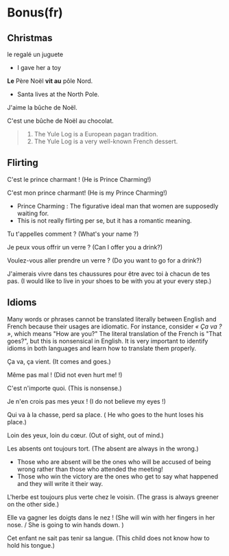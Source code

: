 # Bonus\(fr\)

## Christmas

le regalé un juguete

* I gave her a toy

**Le** Père Noël **vit au** pôle Nord.

* Santa lives at the North Pole.

J'aime la bûche de Noël.

C'est une bûche de Noël au chocolat.

> 1. The Yule Log is a European pagan tradition.
> 2. The Yule Log is a very well-known French dessert.

## Flirting

C'est le prince charmant ! \(He is Prince Charming!\)

C'est mon prince charmant! \(He is my Prince Charming!\)

* Prince Charming : The figurative ideal man that women are supposedly waiting for.
* This is not really flirting per se, but it has a romantic meaning.

Tu t'appelles comment ? \(What's your name ?\)

Je peux vous offrir un verre ? \(Can I offer you a drink?\)

Voulez-vous aller prendre un verre ? \(Do you want to go for a drink?\)

J'aimerais vivre dans tes chaussures pour être avec toi à chacun de tes pas. \(I would like to live in your shoes to be with you at your every step.\)

## Idioms

Many words or phrases cannot be translated literally between English and French because their usages are idiomatic. For instance, consider _« Ça va ? »_, which means "How are you?" The literal translation of the French is "That goes?", but this is nonsensical in English. It is very important to identify idioms in both languages and learn how to translate them properly.

Ça va, ça vient. \(It comes and goes.\)

Même pas mal ! \(Did not even hurt me! !\)

C'est n'importe quoi. \(This is nonsense.\)

Je n'en crois pas mes yeux ! \(I do not believe my eyes !\)

Qui va à la chasse, perd sa place. \( He who goes to the hunt loses his place.\)

Loin des yeux, loin du cœur. \(Out of sight, out of mind.\)

Les absents ont toujours tort. \(The absent are always in the wrong.\)

* Those who are absent will be the ones who will be accused of being wrong rather than those who attended the meeting!
* Those who win the victory are the ones who get to say what happened and they will write it their way.

L'herbe est toujours plus verte chez le voisin. \(The grass is always greener on the other side.\)

Elle va gagner les doigts dans le nez ! \(She will win with her fingers in her nose. / She is going to win hands down. \)

Cet enfant ne sait pas tenir sa langue. \(This child does not know how to hold his tongue.\)

